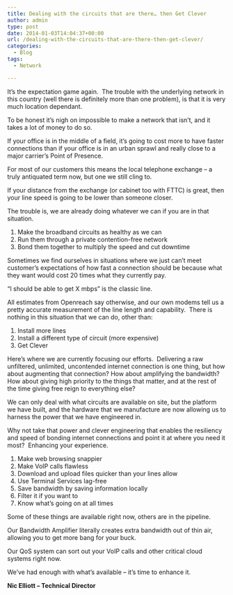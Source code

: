 ```yaml
---
title: Dealing with the circuits that are there… then Get Clever
author: admin
type: post
date: 2014-01-03T14:04:37+00:00
url: /dealing-with-the-circuits-that-are-there-then-get-clever/
categories:
  - Blog
tags:
  - Network

---
```

It’s the expectation game again.  The trouble with the underlying network in this country (well there is definitely more than one problem), is that it is very much location dependant.

To be honest it’s nigh on impossible to make a network that isn’t, and it takes a lot of money to do so.

If your office is in the middle of a field, it’s going to cost more to have faster connections than if your office is in an urban sprawl and really close to a major carrier’s Point of Presence.

For most of our customers this means the local telephone exchange – a truly antiquated term now, but one we still cling to.

If your distance from the exchange (or cabinet too with FTTC) is great, then your line speed is going to be lower than someone closer.

The trouble is, we are already doing whatever we can if you are in that situation.

  1. Make the broadband circuits as healthy as we can
  2. Run them through a private contention-free network
  3. Bond them together to multiply the speed and cut downtime

Sometimes we find ourselves in situations where we just can’t meet customer’s expectations of how fast a connection should be because what they want would cost 20 times what they currently pay.

“I should be able to get X mbps” is the classic line.

All estimates from Openreach say otherwise, and our own modems tell us a pretty accurate measurement of the line length and capability.  There is nothing in this situation that we can do, other than:

  1. Install more lines
  2. Install a different type of circuit (more expensive)
  3. Get Clever

Here’s where we are currently focusing our efforts.  Delivering a raw unfiltered, unlimited, uncontended internet connection is one thing, but how about augmenting that connection? How about amplifying the bandwidth?  How about giving high priority to the things that matter, and at the rest of the time giving free reign to everything else?

We can only deal with what circuits are available on site, but the platform we have built, and the hardware that we manufacture are now allowing us to harness the power that we have engineered in.

Why not take that power and clever engineering that enables the resiliency and speed of bonding internet connections and point it at where you need it most?  Enhancing your experience.

  1. Make web browsing snappier
  2. Make VoIP calls flawless
  3. Download and upload files quicker than your lines allow
  4. Use Terminal Services lag-free
  5. Save bandwidth by saving information locally
  6. Filter it if you want to
  7. Know what’s going on at all times

Some of these things are available right now, others are in the pipeline.

Our Bandwidth Amplifier literally creates extra bandwidth out of thin air, allowing you to get more bang for your buck.

Our QoS system can sort out your VoIP calls and other critical cloud systems right now.

We’ve had enough with what’s available – it’s time to enhance it.

**Nic Elliott &#8211; Technical Director**